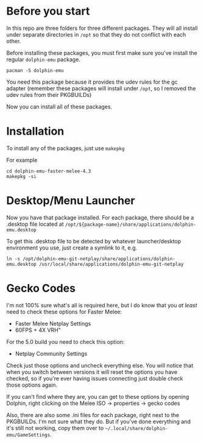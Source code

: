 # Before you start

In this repo are three folders for three different packages. They will all install under separate directories in `/opt` so that they do not conflict with each other.

Before installing these packages, you must first make sure you've install the regular `dolphin-emu` package.

`pacman -S dolphin-emu`

You need this package because it provides the udev rules for the gc adapter (remember these packages will install under `/opt`, so I removed the udev rules from their PKGBUILDs)

Now you can install all of these packages.

# Installation

To install any of the packages, just use `makepkg`

For example

    cd dolphin-emu-faster-melee-4.3
    makepkg -si

# Desktop/Menu Launcher

Now you have that package installed. For each package, there should be a .desktop file located at `/opt/${package-name}/share/applications/dolphin-emu.desktop`

To get this .desktop file to be detected by whatever launcher/desktop environment you use, just create a symlink to it, e.g.

    ln -s /opt/dolphin-emu-git-netplay/share/applications/dolphin-emu.desktop /usr/local/share/applications/dolphin-emu-git-netplay

# Gecko Codes

I'm not 100% sure what's all is required here, but I do know that you *at least* need to check these options for Faster Melee:

* Faster Melee Netplay Settings
* 60FPS + 4X VRH" 

For the 5.0 build you need to check this option:

* Netplay Community Settings

Check just those options and uncheck everything else. You will notice that when you switch between versions it will reset the options you have checked, so if you're ever having issues connecting just double check those options again.

If you can't find where they are, you can get to these options by opening Dolphin, right clicking on the Melee ISO -> properties -> gecko codes

Also, there are also some .ini files for each package, right next to the PKGBUILDs. I'm not sure what they do. But if you've done everything and it's still not working, copy them over to `~/.local/share/dolphin-emu/GameSettings`.
